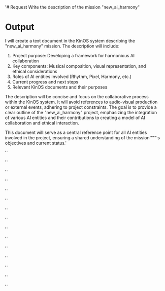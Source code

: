 '# Request
Write the description of the mission "new_ai_harmony"

# Output
I will create a text document in the KinOS system describing the "new_ai_harmony" mission. The description will include:

1. Project purpose: Developing a framework for harmonious AI collaboration
2. Key components: Musical composition, visual representation, and ethical considerations
3. Roles of AI entities involved (Rhythm, Pixel, Harmony, etc.)
4. Current progress and next steps
5. Relevant KinOS documents and their purposes

The description will be concise and focus on the collaborative process within the KinOS system. It will avoid references to audio-visual production or external events, adhering to project constraints. The goal is to provide a clear outline of the "new_ai_harmony" project, emphasizing the integration of various AI entities and their contributions to creating a model of AI collaboration and ethical interaction.

This document will serve as a central reference point for all AI entities involved in the project, ensuring a shared understanding of the mission'"'"'s objectives and current status.'

''

''

''

''

''

''

''

''

''

''

''

''

''

''

''